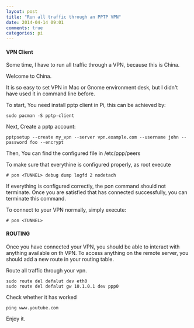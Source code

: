 ```yaml
---
layout: post
title: "Run all traffic through an PPTP VPN"
date: 2014-04-14 09:01
comments: true
categories: pi
---
```

#### VPN Client

Some time, I have to run all traffic through a VPN, because this is China.

Welcome to China.

It is so easy to set VPN in Mac or Gnome environment desk, but I didn't have used it in command line before.

To start, You need install pptp client in Pi, this can be achieved by:

    sudo pacman -S pptp-client

Next, Create a pptp account:

    pptpsetup --create my_vpn --server vpn.example.com --username john --password foo --encrypt

Then, You can find the configured file in /etc/ppp/peers

To make sure that everythine is configured properly, as root execute

    # pon <TUNNEL> debug dump logfd 2 nodetach

If everything is configured correctly, the pon command should not terminate. Once you are satisfied that has connected successfully, you can terminate this command.

To connect to your VPN normally, simply execute:

    # pon <TUNNEL>

#### ROUTING

Once you have connected your VPN, you should be able to interact with anything available on th VPN. To access anything on the remote server, you should add a new route in your routing table.

Route all traffic through your vpn.

    sudo route del defalut dev eth0
    sudo route del defalut gw 10.1.0.1 dev ppp0

Check whether it has worked

    ping www.youtube.com

Enjoy it.